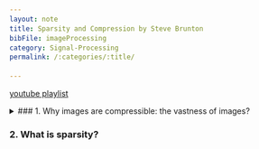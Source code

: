 ```yaml
---
layout: note
title: Sparsity and Compression by Steve Brunton
bibFile: imageProcessing
category: Signal-Processing
permalink: /:categories/:title/

---
```



[youtube playlist](https://www.youtube.com/playlist?list=PLMrJAkhIeNNRHP5UA-gIimsXLQyHXxRty)

 

<details> <summary>### 1. Why images are compressible: the vastness of images?</summary><img src="/assets/images/cs/whyCompression.PNG"/></details>

### 2. What is sparsity?


